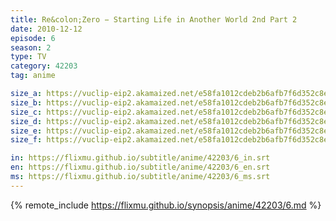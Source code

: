 ```yaml
---
title: Re&colon;Zero − Starting Life in Another World 2nd Part 2
date: 2010-12-12
episode: 6
season: 2
type: TV
category: 42203
tag: anime

size_a: https://vuclip-eip2.akamaized.net/e58fa1012cdeb2b6afb7f6d352c8e0c8/vp63207_V20210510042324/hlsc_e2931_2.m3u8
size_b: https://vuclip-eip2.akamaized.net/e58fa1012cdeb2b6afb7f6d352c8e0c8/vp63207_V20210510042324/hlsc_e2931_3.m3u8
size_c: https://vuclip-eip2.akamaized.net/e58fa1012cdeb2b6afb7f6d352c8e0c8/vp63207_V20210510042324/hlsc_e2931_4.m3u8
size_d: https://vuclip-eip2.akamaized.net/e58fa1012cdeb2b6afb7f6d352c8e0c8/vp63207_V20210510042324/hlsc_e2931_5.m3u8
size_e: https://vuclip-eip2.akamaized.net/e58fa1012cdeb2b6afb7f6d352c8e0c8/vp63207_V20210510042324/hlsc_e2931_6.m3u8
size_f: https://vuclip-eip2.akamaized.net/e58fa1012cdeb2b6afb7f6d352c8e0c8/vp63207_V20210510042324/hlsc_e2931_7.m3u8

in: https://flixmu.github.io/subtitle/anime/42203/6_in.srt
en: https://flixmu.github.io/subtitle/anime/42203/6_en.srt
ms: https://flixmu.github.io/subtitle/anime/42203/6_ms.srt
---
```

{% remote_include https://flixmu.github.io/synopsis/anime/42203/6.md %}